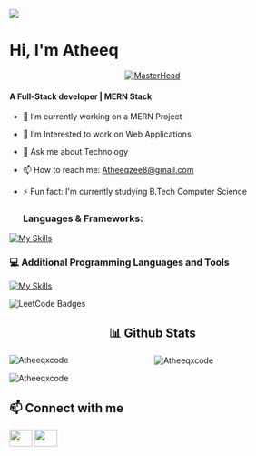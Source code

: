 
 ![](https://user-images.githubusercontent.com/18350557/176309783-0785949b-9127-417c-8b55-ab5a4333674e.gif) <h1>Hi, I'm Atheeq</h1>
<div align="center">
  <a href="#">
    <img src="https://media.giphy.com/media/26tn33aiTi1jkl6H6/giphy.gif" alt="MasterHead" />
  </a>
</div>





<h4>A Full-Stack developer | MERN Stack</h4>

- 🔭 I’m currently working on a MERN Project
- 🌱 I’m Interested to work on Web Applications
- 💬 Ask me about Technology
- 📫 How to reach me: Atheeqzee8@gmail.com
- ⚡ Fun fact: I'm currently studying B.Tech Computer Science



  <h3 align="left">Languages & Frameworks:</h3>

[![My Skills](https://skillicons.dev/icons?i=java,mongodb,express,react,nodejs,js,html,css,mysql,c,bootstrap&perline=4)](https://skillicons.dev)

<h3 align="left"> 💻 Additional Programming Languages and Tools</h3>

[![My Skills](https://skillicons.dev/icons?i=python,cpp,angular,git,github,linux,npm,figma,bash,wordpress&perline=4)](https://skillicons.dev)

<img src="https://leetcode-badge-showcase.vercel.app/api?username=atheeqxcode}&theme={black}" alt="LeetCode Badges"/>


  <h2 align="center">📊 Github Stats</h2>
  <div align = "center">
<p>
  <img
    align="left"
    src="https://github-readme-stats.vercel.app/api/top-langs?username=Atheeqxcode&show_icons=true&locale=en&layout=compact"
    alt="Atheeqxcode"
  />
</p>

<p>
  &nbsp;<img
    align="center"
    src="https://github-readme-stats.vercel.app/api?username=Atheeqxcode&show_icons=true&locale=en"
    alt="Atheeqxcode"
  />
</p>
</div> 

  <p><img align="center" src="https://github-readme-streak-stats.herokuapp.com/?user=Atheeqxcode&" alt="Atheeqxcode" /></p>


  <h2>📫 Connect with me</h2>

<p align="left">
  
  <a href="https://linkedin.com/in/Atheeq-zee8" target="blank"
    ><img
      align="center"
      src="https://raw.githubusercontent.com/rahuldkjain/github-profile-readme-generator/master/src/images/icons/Social/linked-in-alt.svg"
      alt=""
      height="30"
      width="40"
  /></a>
  <a href="https://instagram.com/_disaster_017" target="blank"
    ><img
      align="center"
      src="https://raw.githubusercontent.com/rahuldkjain/github-profile-readme-generator/master/src/images/icons/Social/instagram.svg"
      alt=""
      height="30"
      width="40"
  /></a>









  
  

